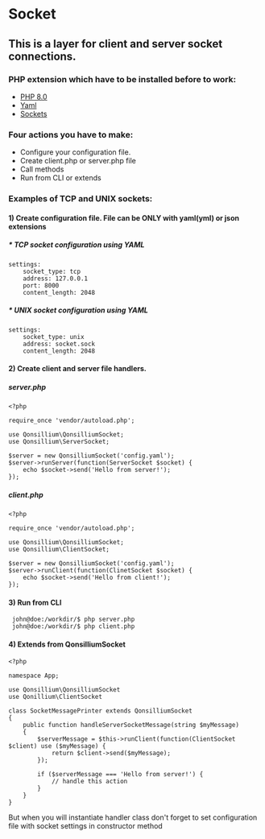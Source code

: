 
# Socket

## This is a layer for client and server socket connections.

### PHP extension which have to be installed before to work:
* [PHP 8.0](https://www.php.net/downloads)
* [Yaml](https://www.php.net/manual/en/book.yaml.php)
* [Sockets](https://www.php.net/manual/en/book.sockets.php)

### Four actions you have to make:
* Configure your configuration file.
* Create client.php or server.php file
* Call methods
* Run from CLI or extends

### Examples of TCP and UNIX sockets:

#### 1) Create configuration file. File can be **ONLY** with yaml(yml) or json extensions

##### * TCP socket configuration using YAML
```
settings:
    socket_type: tcp
    address: 127.0.0.1
    port: 8000
    content_length: 2048
```

##### * UNIX socket configuration using YAML
```
settings:
    socket_type: unix
    address: socket.sock
    content_length: 2048
```

#### 2) Create client and server file handlers.

##### server.php
```
<?php

require_once 'vendor/autoload.php';

use Qonsillium\QonsilliumSocket;
use Qonsillium\ServerSocket;

$server = new QonsilliumSocket('config.yaml');
$server->runServer(function(ServerSocket $socket) {
    echo $socket->send('Hello from server!');
});
```

##### client.php
```
<?php

require_once 'vendor/autoload.php';

use Qonsillium\QonsilliumSocket;
use Qonsillium\ClientSocket;

$server = new QonsilliumSocket('config.yaml');
$server->runClient(function(ClinetSocket $socket) {
    echo $socket->send('Hello from client!');
});
```

#### 3) Run from CLI
```
 john@doe:/workdir/$ php server.php
 john@doe:/workdir/$ php client.php
```

#### 4) Extends from QonsilliumSocket
```
<?php 

namespace App;

use Qonsillium\QonsilliumSocket
use Qonillium\ClientSocket

class SocketMessagePrinter extends QonsilliumSocket
{
    public function handleServerSocketMessage(string $myMessage)
    {
        $serverMessage = $this->runClient(function(ClientSocket $client) use ($myMessage) {
            return $client->send($myMessage);
        });

        if ($serverMessage === 'Hello from server!') {
            // handle this action
        }
    }
}
```

But when you will instantiate handler class don't forget to set configuration file with socket settings in constructor method
